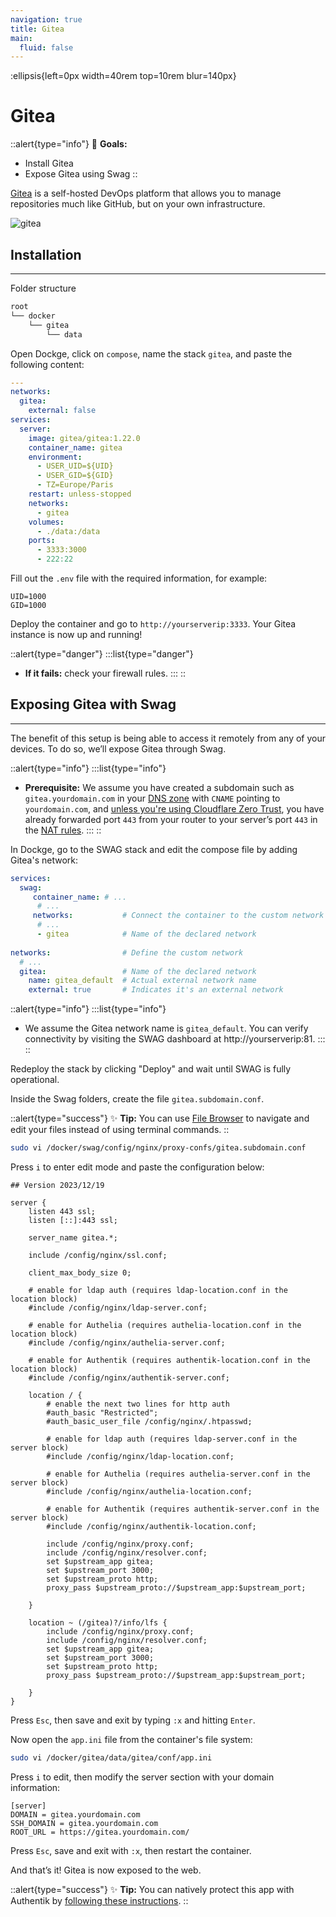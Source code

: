 ```yaml
---
navigation: true
title: Gitea
main:
  fluid: false
---
```

:ellipsis{left=0px width=40rem top=10rem blur=140px}
# Gitea

::alert{type="info"}
🎯 __Goals:__
- Install Gitea
- Expose Gitea using Swag
::

[Gitea](https://about.gitea.com/) is a self-hosted DevOps platform that allows you to manage repositories much like GitHub, but on your own infrastructure.

![gitea](https://about.gitea.com/img/home-screenshot.png)

## Installation
---
Folder structure

```sh
root
└── docker
    └── gitea
        └── data
```

Open Dockge, click on `compose`, name the stack `gitea`, and paste the following content:

```yaml
---
networks:
  gitea:
    external: false
services:
  server:
    image: gitea/gitea:1.22.0
    container_name: gitea
    environment:
      - USER_UID=${UID}
      - USER_GID=${GID}
      - TZ=Europe/Paris
    restart: unless-stopped
    networks:
      - gitea
    volumes:
      - ./data:/data
    ports:
      - 3333:3000
      - 222:22
```

Fill out the `.env` file with the required information, for example:

```properties
UID=1000
GID=1000
```

Deploy the container and go to `http://yourserverip:3333`. Your Gitea instance is now up and running!

::alert{type="danger"}
:::list{type="danger"}
- __If it fails:__ check your firewall rules.
:::
::

## Exposing Gitea with Swag
---
The benefit of this setup is being able to access it remotely from any of your devices. To do so, we’ll expose Gitea through Swag.

::alert{type="info"}
:::list{type="info"}
- __Prerequisite:__ We assume you have created a subdomain such as `gitea.yourdomain.com` in your [DNS zone](/general/networking/dns) with `CNAME` pointing to `yourdomain.com`, and [unless you're using Cloudflare Zero Trust](/serveex/security/cloudflare), you have already forwarded port `443` from your router to your server’s port `443` in the [NAT rules](/general/networking/nat).
:::
::

In Dockge, go to the SWAG stack and edit the compose file by adding Gitea's network:

```yaml
services:
  swag:
     container_name: # ...
      # ... 
     networks:           # Connect the container to the custom network
      # ...           
      - gitea            # Name of the declared network
    
networks:                # Define the custom network
  # ...
  gitea:                 # Name of the declared network
    name: gitea_default  # Actual external network name
    external: true       # Indicates it's an external network
```

::alert{type="info"}
:::list{type="info"}
- We assume the Gitea network name is `gitea_default`. You can verify connectivity by visiting the SWAG dashboard at http://yourserverip:81.
:::
::

Redeploy the stack by clicking "Deploy" and wait until SWAG is fully operational.

Inside the Swag folders, create the file `gitea.subdomain.conf`.

::alert{type="success"}
✨ __Tip:__ You can use [File Browser](/serveex/files/file-browser) to navigate and edit your files instead of using terminal commands.
::

```sh
sudo vi /docker/swag/config/nginx/proxy-confs/gitea.subdomain.conf
```
Press `i` to enter edit mode and paste the configuration below:

```nginx
## Version 2023/12/19

server {
    listen 443 ssl;
    listen [::]:443 ssl;

    server_name gitea.*;

    include /config/nginx/ssl.conf;

    client_max_body_size 0;

    # enable for ldap auth (requires ldap-location.conf in the location block)
    #include /config/nginx/ldap-server.conf;

    # enable for Authelia (requires authelia-location.conf in the location block)
    #include /config/nginx/authelia-server.conf;

    # enable for Authentik (requires authentik-location.conf in the location block)
    #include /config/nginx/authentik-server.conf;

    location / {
        # enable the next two lines for http auth
        #auth_basic "Restricted";
        #auth_basic_user_file /config/nginx/.htpasswd;

        # enable for ldap auth (requires ldap-server.conf in the server block)
        #include /config/nginx/ldap-location.conf;

        # enable for Authelia (requires authelia-server.conf in the server block)
        #include /config/nginx/authelia-location.conf;

        # enable for Authentik (requires authentik-server.conf in the server block)
        #include /config/nginx/authentik-location.conf;

        include /config/nginx/proxy.conf;
        include /config/nginx/resolver.conf;
        set $upstream_app gitea;
        set $upstream_port 3000;
        set $upstream_proto http;
        proxy_pass $upstream_proto://$upstream_app:$upstream_port;

    }

    location ~ (/gitea)?/info/lfs {
        include /config/nginx/proxy.conf;
        include /config/nginx/resolver.conf;
        set $upstream_app gitea;
        set $upstream_port 3000;
        set $upstream_proto http;
        proxy_pass $upstream_proto://$upstream_app:$upstream_port;

    }
}
```

Press `Esc`, then save and exit by typing `:x` and hitting `Enter`.

Now open the `app.ini` file from the container's file system:

```sh
sudo vi /docker/gitea/data/gitea/conf/app.ini
```

Press `i` to edit, then modify the server section with your domain information:

```properties
[server]
DOMAIN = gitea.yourdomain.com
SSH_DOMAIN = gitea.yourdomain.com
ROOT_URL = https://gitea.yourdomain.com/
```

Press `Esc`, save and exit with `:x`, then restart the container.

And that’s it! Gitea is now exposed to the web.

::alert{type="success"}
✨ __Tip:__ You can natively protect this app with Authentik by [following these instructions](https://docs.goauthentik.io/integrations/services/gitea/).
::